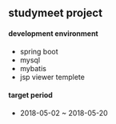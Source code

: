## studymeet project

#### development environment
- spring boot
- mysql
- mybatis
- jsp viewer templete

#### target period
- 2018-05-02 ~ 2018-05-20
